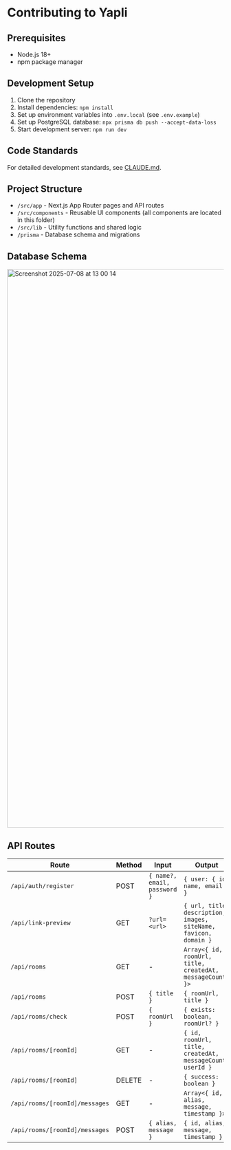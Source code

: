 # Contributing to Yapli

## Prerequisites

- Node.js 18+
- npm package manager

## Development Setup

1. Clone the repository
2. Install dependencies: `npm install`
3. Set up environment variables into `.env.local` (see `.env.example`)
4. Set up PostgreSQL database: `npx prisma db push --accept-data-loss`
5. Start development server: `npm run dev`

## Code Standards

For detailed development standards, see [CLAUDE.md](CLAUDE.md).

## Project Structure

- `/src/app` - Next.js App Router pages and API routes
- `/src/components` - Reusable UI components (all components are located in this folder)
- `/src/lib` - Utility functions and shared logic
- `/prisma` - Database schema and migrations

## Database Schema

<img width="1300" alt="Screenshot 2025-07-08 at 13 00 14" src="https://github.com/user-attachments/assets/b1b6b31c-b619-489c-8488-b1ea42cd5e80" />

## API Routes

| Route                          | Method | Input                        | Output                                                           |
| ------------------------------ | ------ | ---------------------------- | ---------------------------------------------------------------- |
| `/api/auth/register`           | POST   | `{ name?, email, password }` | `{ user: { id, name, email } }`                                  |
| `/api/link-preview`            | GET    | `?url=<url>`                 | `{ url, title, description, images, siteName, favicon, domain }` |
| `/api/rooms`                   | GET    | -                            | `Array<{ id, roomUrl, title, createdAt, messageCount }>`         |
| `/api/rooms`                   | POST   | `{ title }`                  | `{ roomUrl, title }`                                             |
| `/api/rooms/check`             | POST   | `{ roomUrl }`                | `{ exists: boolean, roomUrl? }`                                  |
| `/api/rooms/[roomId]`          | GET    | -                            | `{ id, roomUrl, title, createdAt, messageCount, userId }`        |
| `/api/rooms/[roomId]`          | DELETE | -                            | `{ success: boolean }`                                           |
| `/api/rooms/[roomId]/messages` | GET    | -                            | `Array<{ id, alias, message, timestamp }>`                       |
| `/api/rooms/[roomId]/messages` | POST   | `{ alias, message }`         | `{ id, alias, message, timestamp }`                              |
